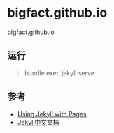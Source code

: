 # bigfact.github.io
bigfact.github.io

## 运行
> bundle exec jekyll serve

## 参考
* [Using Jekyll with Pages](https://help.github.com/articles/using-jekyll-as-a-static-site-generator-with-github-pages/)
* [Jekyll中文文档](http://jekyll.bootcss.com/docs/home/)